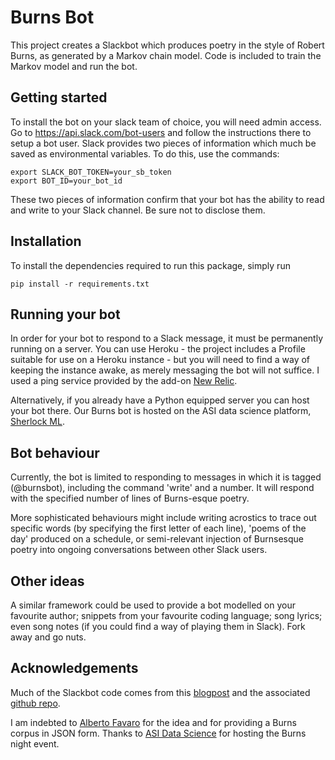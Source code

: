 
# Burns Bot

This project creates a Slackbot which produces poetry in the style of Robert Burns, as generated by a Markov chain model. Code is included to train the Markov model and run the bot.

## Getting started
To install the bot on your slack team of choice, you will need admin access. Go to https://api.slack.com/bot-users and follow the instructions there to setup a bot user. Slack provides two pieces of information which much be saved as environmental variables. To do this, use the commands:
	
	export SLACK_BOT_TOKEN=your_sb_token
	export BOT_ID=your_bot_id


These two pieces of information confirm that your bot has the ability to read and write to your Slack channel. Be sure not to disclose them.

## Installation

To install the dependencies required to run this package, simply run

	pip install -r requirements.txt


## Running your bot

In order for your bot to respond to a Slack message, it must be permanently running on a server. You can use Heroku - the project includes a Profile suitable for use on a Heroku instance - but you will need to find a way of keeping the instance awake, as merely messaging the bot will not suffice. I used a ping service provided by the add-on [New Relic](https://elements.heroku.com/addons/newrelic).

Alternatively, if you already have a Python equipped server you can host your bot there. Our Burns bot is hosted on the ASI data science platform, [Sherlock ML](https://www.sherlockml.com).

## Bot behaviour

Currently, the bot is limited to responding to messages in which it is tagged (@burnsbot), including the command 'write' and a number. It will respond with the specified number of lines of Burns-esque poetry. 

More sophisticated behaviours might include writing acrostics to trace out specific words (by specifying the first letter of each line), 'poems of the day' produced on a schedule, or semi-relevant injection of Burnsesque poetry into ongoing conversations between other Slack users.

## Other ideas

A similar framework could be used to provide a bot modelled on your favourite author; snippets from your favourite coding language; song lyrics; even song notes (if you could find a way of playing them in Slack). Fork away and go nuts.

## Acknowledgements

Much of the Slackbot code comes from this [blogpost](https://www.fullstackpython.com/blog/build-first-slack-bot-python.html) and the associated [github repo](https://github.com/mattmakai/slack-starterbot).

I am indebted to [Alberto Favaro](https://github.com/albertofavaro) for the idea and for providing a Burns corpus in JSON form. Thanks to [ASI Data Science](https://www.asidatascience.com) for hosting the Burns night event.

